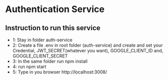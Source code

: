 # Authentication Service

## Instruction to run this service

- 1: Stay in folder auth-service
- 2: Create a file .env in root folder (auth-service) and create and set your Credential, JWT_SECRET(whatever you want), GOOGLE_CLIENT_ID and, GOOGLE_CLIENT_SECRET
- 3: In the same folder run npm install
- 4: run npm start
- 5: Type in you browser http://localhost:3008/
